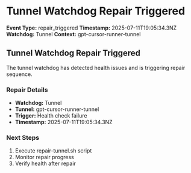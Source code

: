 # Tunnel Watchdog Repair Triggered

**Event Type:** repair_triggered
**Timestamp:** 2025-07-11T19:05:34.3NZ
**Watchdog:** Tunnel
**Context:** gpt-cursor-runner-tunnel


## Tunnel Watchdog Repair Triggered

The tunnel watchdog has detected health issues and is triggering repair sequence.

### Repair Details
- **Watchdog:** Tunnel
- **Tunnel:** gpt-cursor-runner-tunnel
- **Trigger:** Health check failure
- **Timestamp:** 2025-07-11T19:05:34.3NZ

### Next Steps
1. Execute repair-tunnel.sh script
2. Monitor repair progress
3. Verify health after repair


